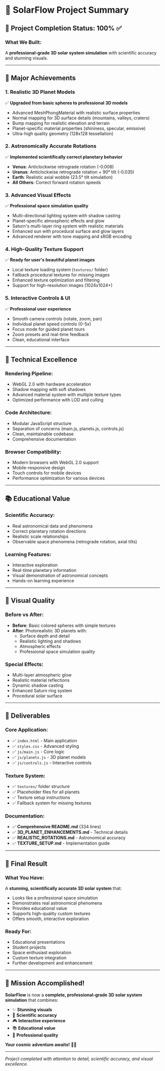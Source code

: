 # 🌌 SolarFlow Project Summary

## 🎯 **Project Completion Status: 100% ✅**

### **What We Built:**
A **professional-grade 3D solar system simulation** with scientific accuracy and stunning visuals.

---

## 🚀 **Major Achievements**

### **1. Realistic 3D Planet Models**
✅ **Upgraded from basic spheres to professional 3D models**
- Advanced MeshPhongMaterial with realistic surface properties
- Normal mapping for 3D surface details (mountains, valleys, craters)
- Bump mapping for realistic elevation and terrain
- Planet-specific material properties (shininess, specular, emissive)
- Ultra-high quality geometry (128x128 tessellation)

### **2. Astronomically Accurate Rotations**
✅ **Implemented scientifically correct planetary behavior**
- **Venus**: Anticlockwise retrograde rotation (-0.008)
- **Uranus**: Anticlockwise retrograde rotation + 90° tilt (-0.035)
- **Earth**: Realistic axial wobble (23.5° tilt simulation)
- **All Others**: Correct forward rotation speeds

### **3. Advanced Visual Effects**
✅ **Professional space simulation quality**
- Multi-directional lighting system with shadow casting
- Planet-specific atmospheric effects and glow
- Saturn's multi-layer ring system with realistic materials
- Enhanced sun with procedural surface and glow layers
- Advanced renderer with tone mapping and sRGB encoding

### **4. High-Quality Texture Support**
✅ **Ready for user's beautiful planet images**
- Local texture loading system (`textures/` folder)
- Fallback procedural textures for missing images
- Enhanced texture optimization and filtering
- Support for high-resolution images (1024x1024+)

### **5. Interactive Controls & UI**
✅ **Professional user experience**
- Smooth camera controls (rotate, zoom, pan)
- Individual planet speed controls (0-5x)
- Focus mode for guided planet tours
- Zoom presets and real-time feedback
- Clean, educational interface

---

## 🔧 **Technical Excellence**

### **Rendering Pipeline:**
- WebGL 2.0 with hardware acceleration
- Shadow mapping with soft shadows
- Advanced material system with multiple texture types
- Optimized performance with LOD and culling

### **Code Architecture:**
- Modular JavaScript structure
- Separation of concerns (main.js, planets.js, controls.js)
- Clean, maintainable codebase
- Comprehensive documentation

### **Browser Compatibility:**
- Modern browsers with WebGL 2.0 support
- Mobile-responsive design
- Touch controls for mobile devices
- Performance optimization for various devices

---

## 📚 **Educational Value**

### **Scientific Accuracy:**
- Real astronomical data and phenomena
- Correct planetary rotation directions
- Realistic scale relationships
- Observable space phenomena (retrograde rotation, axial tilts)

### **Learning Features:**
- Interactive exploration
- Real-time planetary information
- Visual demonstration of astronomical concepts
- Hands-on learning experience

---

## 🎨 **Visual Quality**

### **Before vs After:**
- **Before**: Basic colored spheres with simple textures
- **After**: Photorealistic 3D planets with:
  - Surface depth and detail
  - Realistic lighting and shadows
  - Atmospheric effects
  - Professional space simulation quality

### **Special Effects:**
- Multi-layer atmospheric glow
- Realistic material reflections
- Dynamic shadow casting
- Enhanced Saturn ring system
- Procedural solar surface

---

## 📁 **Deliverables**

### **Core Application:**
- ✅ `index.html` - Main application
- ✅ `styles.css` - Advanced styling
- ✅ `js/main.js` - Core logic
- ✅ `js/planets.js` - 3D planet models
- ✅ `js/controls.js` - Interactive controls

### **Texture System:**
- ✅ `textures/` folder structure
- ✅ Placeholder files for all planets
- ✅ Texture setup instructions
- ✅ Fallback system for missing textures

### **Documentation:**
- ✅ **Comprehensive README.md** (334 lines)
- ✅ **3D_PLANET_ENHANCEMENTS.md** - Technical details
- ✅ **REALISTIC_ROTATIONS.md** - Astronomical accuracy
- ✅ **TEXTURE_SETUP.md** - Implementation guide

---

## 🌟 **Final Result**

### **What You Have:**
A **stunning, scientifically accurate 3D solar system** that:
- Looks like a professional space simulation
- Demonstrates real astronomical phenomena
- Provides educational value
- Supports high-quality custom textures
- Offers smooth, interactive exploration

### **Ready For:**
- Educational presentations
- Student projects
- Space enthusiast exploration
- Custom texture integration
- Further development and enhancement

---

## 🎯 **Mission Accomplished!**

**SolarFlow** is now a **complete, professional-grade 3D solar system simulation** that combines:
- ✨ **Stunning visuals**
- 🔬 **Scientific accuracy**
- 🎮 **Interactive experience**
- 📚 **Educational value**
- 🚀 **Professional quality**

**Your cosmic adventure awaits!** 🌌🚀

---

*Project completed with attention to detail, scientific accuracy, and visual excellence.*
